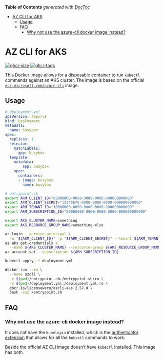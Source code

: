 <!-- START doctoc generated TOC please keep comment here to allow auto update -->
<!-- DON'T EDIT THIS SECTION, INSTEAD RE-RUN doctoc TO UPDATE -->
**Table of Contents**  *generated with [DocToc](https://github.com/thlorenz/doctoc)*

- [AZ CLI for AKS](#az-cli-for-aks)
  - [Usage](#usage)
  - [FAQ](#faq)
    - [Why not use the azure-cli docker image instead?](#why-not-use-the-azure-cli-docker-image-instead)

<!-- END doctoc generated TOC please keep comment here to allow auto update -->

# AZ CLI for AKS

[![ghcr-size](https://ghcr-badge.egpl.dev/licenseware/azcli-aks/size)](https://github.com/orgs/licenseware/packages/container/package/azcli-aks)
[![ghcr-tags](https://ghcr-badge.egpl.dev/licenseware/azcli-aks/latest_tag?label=latest-tag)](https://github.com/orgs/licenseware/packages/container/package/azcli-aks)

This Docker image allows for a disposable container to run `kubectl` commands
against an AKS cluster. The image is based on the official [`mcr.microsoft.com/azure-cli`][AZ CLI Official Docker] image.

## Usage

```yaml
# deployment.yml
apiVersion: apps/v1
kind: Deployment
metadata:
  name: busybox
spec:
  replicas: 1
  selector:
    matchLabels:
      app: busybox
  template:
    metadata:
        app: busybox
    spec:
      containers:
      - image: busybox
        name: busybox
```

```bash
# entrypoint.sh
export ARM_CLIENT_ID="00000000-0000-0000-0000-000000000000"
export ARM_CLIENT_SECRET="12345678-0000-0000-0000-000000000000"
export ARM_TENANT_ID="10000000-0000-0000-0000-000000000000"
export ARM_SUBSCRIPTION_ID="20000000-0000-0000-0000-000000000000"

export AKS_CLUSTER_NAME=something
export AKS_RESOURCE_GROUP_NAME=something-else

az login --service-principal \
  -u "${ARM_CLIENT_ID}" -p "${ARM_CLIENT_SECRET}" --tenant ${ARM_TENANT_ID}
az aks get-credentials \
  --name ${AKS_CLUSTER_NAME} --resource-group ${AKS_RESOURCE_GROUP_NAME}
az account set --subscription ${ARM_SUBSCRIPTION_ID}

kubectl apply -f deployment.yml
```

```bash
docker run --rm \
  --name azcli \
  -v $(pwd)/entrypoint.sh:/entrypoint.sh:ro \
  -v $(pwd)/deployment.yml:/deployment.yml:ro \
  ghcr.io/licenseware/azcli-aks:2.57.0 \
  bash -eux /entrypoint.sh
```


## FAQ

### Why not use the azure-cli docker image instead?

It does not have the `kubelogin` installed, which is the [authenticator extension][kubelogin extension]
that allows for all the `kubectl` commands to work.

Beside the official AZ CLI image doesn't have `kubectl` installed. This image
has both.

[kubelogin extension]: https://github.com/Azure/kubelogin
[AZ CLI Official Docker]: https://mcr.microsoft.com/en-us/product/azure-cli/tags
